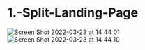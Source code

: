 # 1.-Split-Landing-Page
![Screen Shot 2022-03-23 at 14 44 01](https://user-images.githubusercontent.com/66386522/159792640-35136b1b-7405-4d40-be31-cefd91d00194.png)
![Screen Shot 2022-03-23 at 14 44 10](https://user-images.githubusercontent.com/66386522/159792649-01fe08a2-34cc-4b48-9a0b-f54d17288c9d.png)

